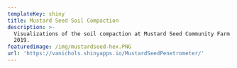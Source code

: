 ```yaml
---
templateKey: shiny
title: Mustard Seed Soil Compaction
description: >-
  Visualizations of the soil compaction at Mustard Seed Community Farm taken in
  2019. 
featuredimage: /img/mustardseed-hex.PNG
url: 'https://vanichols.shinyapps.io/MustardSeedPenetrometer/'
---
```


